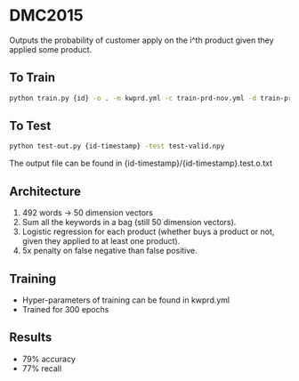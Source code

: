 DMC2015
=============
Outputs the probability of customer apply on the i^th product given
they applied some product.

## To Train
```sh
python train.py {id} -o . -m kwprd.yml -c train-prd-nov.yml -d train-prd.npy
```

## To Test
```sh
python test-out.py {id-timestamp} -test test-valid.npy
```

The output file can be found in {id-timestamp}/{id-timestamp}.test.o.txt

## Architecture
1. 492 words -> 50 dimension vectors
2. Sum all the keywords in a bag (still 50 dimension vectors).
3. Logistic regression for each product (whether buys a product or not,
given they applied to at least one product).
4. 5x penalty on false negative than false positive.

## Training
* Hyper-parameters of training can be found in kwprd.yml
* Trained for 300 epochs

## Results
* 79% accuracy
* 77% recall